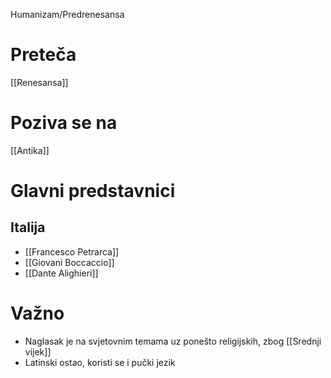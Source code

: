 Humanizam/Predrenesansa

# Preteča
[[Renesansa]]
# Poziva se na
[[Antika]]

# Glavni predstavnici
## Italija
- [[Francesco Petrarca]]
- [[Giovani Boccaccio]]
- [[Dante Alighieri]]

# Važno
- Naglasak je na svjetovnim temama uz ponešto religijskih, zbog [[Srednji vijek]]
- Latinski ostao, koristi se i pučki jezik
